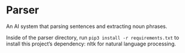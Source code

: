 # Parser

An AI system that parsing sentences and extracting noun phrases.

Inside of the parser directory, run ` pip3 install -r requirements.txt ` to install this project’s dependency: nltk for natural language processing.
